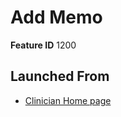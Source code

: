 # Add Memo

**Feature ID** 1200

## Launched From

- [Clinician Home page](Clinician%20Home%20page.md)











































































